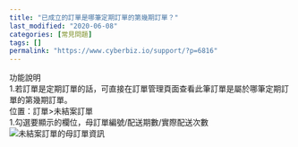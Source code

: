```yaml
---
title: "已成立的訂單是哪筆定期訂單的第幾期訂單？"
last_modified: "2020-06-08"
categories: [常見問題]
tags: []
permalink: "https://www.cyberbiz.io/support/?p=6816"
---
```


功能說明  
1.若訂單是定期訂單的話，可直接在訂單管理頁面查看此筆訂單是屬於哪筆定期訂單的第幾期訂單。  
位置：訂單>未結案訂單  
1.勾選要顯示的欄位，母訂單編號/配送期數/實際配送次數  
![未結案訂單的母訂單資訊](https://www.cyberbiz.co/support/wp-content/uploads/2020/04/未結案訂單的母訂單資訊01.png)  

